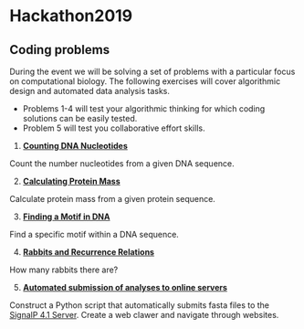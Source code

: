 # Hackathon2019 

## Coding problems

During the event we will be solving a set of problems with a particular focus on computational biology. The following exercises will cover algorithmic design and automated data analysis tasks. 

- Problems 1-4 will test your algorithmic thinking for which coding solutions can be easily tested. 
- Problem 5 will test you collaborative effort skills.  

1. [**Counting DNA Nucleotides**](./problem-1/README.md)

Count the number nucleotides from a given DNA sequence.

2. [**Calculating Protein Mass**](./problem-2/README.md)

Calculate protein mass from a given protein sequence.

3. [**Finding a Motif in DNA**](./problem-3/README.md)

Find a specific motif within a DNA sequence.

4. [**Rabbits and Recurrence Relations**](./problem-4/README.md)

How many rabbits there are?

5. [**Automated submission of analyses to online servers**](./problem-5/README.md)

Construct a Python script that automatically submits fasta files to the [SignalP 4.1 Server](http://www.cbs.dtu.dk/services/SignalP/). Create a web clawer and navigate through websites.
